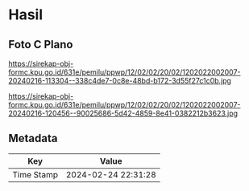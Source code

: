 # Hasil

## Foto C Plano

https://sirekap-obj-formc.kpu.go.id/631e/pemilu/ppwp/12/02/02/20/02/1202022002007-20240216-113304--338c4de7-0c8e-48bd-b172-3d55f27c1c0b.jpg

https://sirekap-obj-formc.kpu.go.id/631e/pemilu/ppwp/12/02/02/20/02/1202022002007-20240216-120456--90025686-5d42-4859-8e41-0382212b3623.jpg


## Metadata

| Key        | Value               |
| ---------- | ------------------- |
| Time Stamp | 2024-02-24 22:31:28 |



